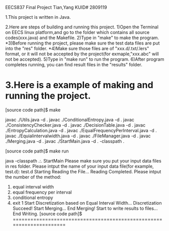 EECS837 Final Project
Tian,Yang
KUID# 2809119

1.This project is written in Java.

2.Here are steps of building and running this project.
	1)Open the Terminal on EECS linux platform,and go to the folder which contains all source codes(xxx.java) and the Makefile.
	2)Type in "make" to make the program. 
        *3)Before running the project, please make sure the test data files are put into the "res" folder.
        *4)Make sure those files are of "xxx.d/.txt/.lers" format, or it will not be accepted by the project(for exmaple,"xxx.abc" will not be accepted).
	5)Type in "make run" to run the program.
	6)After program completes running, you can find result files in the "results" folder.

3.Here is a example of making and running the project.
=====================================================================
[source code path]$ make

javac ./Utils.java -d .
javac ./ConditionalEntropy.java -d .
javac ./ConsistencyChecker.java -d .
javac ./DecisionTable.java -d .
javac ./EntropyCalculation.java -d .
javac ./EqualFrequencyPerInterval.java -d .
javac ./Equialintervalwidth.java -d .
javac ./FileManager.java -d .
javac ./Merging.java -d .
javac ./StartMain.java -d . -classpath .

[source code path]$ make run

java -classpath .:. StartMain
Please make sure you put your input data files in res folder.
Please intput the name of your input data file(for example, test.d): 
test.d
Starting Reading the File...
Reading Completed.
Please intput the number of the method: 
1. equal interval width
2. equal frequency per interval
3. conditional entropy
4. exit
1
Start Discretization based on Equal Interval Width...
Discretization Succeed!
Start Merging...
End Merging! Start to write results to files...
End Writing.
[source code path]$ 
=====================================================================
